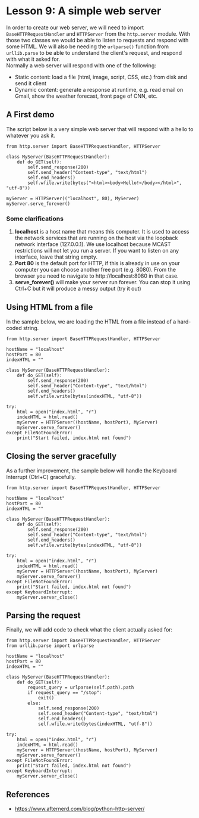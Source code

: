 # Lesson 9: A simple web server
<!--
3.7.Web 
3.7.1. Creating a simple web interface to control scripts. 
3.7.2. Setting script permissions.
4.3.Controlling scripts 
4.3.1. Building a web application to control scripts on the target machine.
-->

In order to create our web server, we will need to import ```BaseHTTPRequestHandler``` and ```HTTPServer``` from the ```http.server``` module. With those two classes we would be able to listen to requests and respond with some HTML. We will also be needing the ```urlparse()``` function from ```urllib.parse``` to be able to understand the client's request, and respond with what it asked for.  
Normally a web server will respond with one of the following:
* Static content: load a file (html, image, script, CSS, etc.) from disk and send it client
* Dynamic content: generate a response at runtime, e.g. read email on Gmail, show the weather forecast, front page of CNN, etc.

## A First demo
The script below is a very simple web server that will respond with a hello to whatever you ask it.
~~~
from http.server import BaseHTTPRequestHandler, HTTPServer

class MyServer(BaseHTTPRequestHandler):
    def do_GET(self):
        self.send_response(200)
        self.send_header("Content-type", "text/html")
        self.end_headers()
        self.wfile.write(bytes("<html><body>Hello!</body></html>", "utf-8"))

myServer = HTTPServer(("localhost", 80), MyServer)
myServer.serve_forever()
~~~

### Some clarifications
1. **localhost** is a host name that means this computer. It is used to access the network services that are running on the host via the loopback network interface (127.0.0.1). We use localhost because MCAST restrictions will not let you run a server. If you want to listen on any interface, leave that string empty.  
1. **Port 80** is the default port for HTTP, if this is already in use on your computer you can choose another free port (e.g. 8080). From the browser you need to navigate to http://localhost:8080 in that case.   
1. **serve_forever()** will make your server run forever. You can stop it using Ctrl+C but it will produce a messy output (try it out)

## Using HTML from a file
In the sample below, we are loading the HTML from a file instead of a hard-coded string.
~~~
from http.server import BaseHTTPRequestHandler, HTTPServer

hostName = "localhost"
hostPort = 80
indexHTML = ""

class MyServer(BaseHTTPRequestHandler):
    def do_GET(self):
        self.send_response(200)
        self.send_header("Content-type", "text/html")
        self.end_headers()
        self.wfile.write(bytes(indexHTML, "utf-8"))

try:
    html = open("index.html", "r")
    indexHTML = html.read()
    myServer = HTTPServer((hostName, hostPort), MyServer)
    myServer.serve_forever()
except FileNotFoundError:
    print("Start failed, index.html not found")
~~~
## Closing the server gracefully
As a further improvement, the sample below will handle the Keyboard Interrupt (Ctrl+C) gracefully.
~~~
from http.server import BaseHTTPRequestHandler, HTTPServer

hostName = "localhost"
hostPort = 80
indexHTML = ""

class MyServer(BaseHTTPRequestHandler):
    def do_GET(self):
        self.send_response(200)
        self.send_header("Content-type", "text/html")
        self.end_headers()
        self.wfile.write(bytes(indexHTML, "utf-8"))

try:
    html = open("index.html", "r")
    indexHTML = html.read()
    myServer = HTTPServer((hostName, hostPort), MyServer)
    myServer.serve_forever()
except FileNotFoundError:
    print("Start failed, index.html not found")
except KeyboardInterrupt:
    myServer.server_close()
~~~
## Parsing the request
Finally, we will add code to check what the client actually asked for:
~~~
from http.server import BaseHTTPRequestHandler, HTTPServer
from urllib.parse import urlparse

hostName = "localhost"
hostPort = 80
indexHTML = ""

class MyServer(BaseHTTPRequestHandler):
    def do_GET(self):
        request_query = urlparse(self.path).path
        if request_query == "/stop":
            exit()
        else:
            self.send_response(200)
            self.send_header("Content-type", "text/html")
            self.end_headers()
            self.wfile.write(bytes(indexHTML, "utf-8"))

try:
    html = open("index.html", "r")
    indexHTML = html.read()
    myServer = HTTPServer((hostName, hostPort), MyServer)
    myServer.serve_forever()
except FileNotFoundError:
    print("Start failed, index.html not found")
except KeyboardInterrupt:
    myServer.server_close()

~~~

## References
* https://www.afternerd.com/blog/python-http-server/
